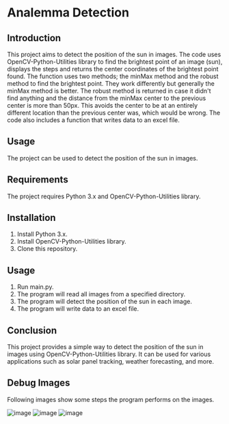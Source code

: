 # Analemma Detection

## Introduction

This project aims to detect the position of the sun in images. The code uses OpenCV-Python-Utilities library to find the brightest point of an image (sun), displays the steps and returns the center coordinates of the brightest point found. The function uses two methods; the minMax method and the robust method to find the brightest point. They work differently but generally the minMax method is better. The robust method is returned in case it didn't find anything and the distance from the minMax center to the previous center is more than 50px. This avoids the center to be at an entirely different location than the previous center was, which would be wrong. The code also includes a function that writes data to an excel file.

## Usage

The project can be used to detect the position of the sun in images.

## Requirements

The project requires Python 3.x and OpenCV-Python-Utilities library.

## Installation

1. Install Python 3.x.
2. Install OpenCV-Python-Utilities library.
3. Clone this repository.

## Usage

1. Run main.py.
2. The program will read all images from a specified directory.
3. The program will detect the position of the sun in each image.
4. The program will write data to an excel file.

## Conclusion

This project provides a simple way to detect the position of the sun in images using OpenCV-Python-Utilities library. It can be used for various applications such as solar panel tracking, weather forecasting, and more.

## Debug Images

Following images show some steps the program performs on the images.

![image](https://user-images.githubusercontent.com/91200978/231760610-c3ea42e4-1987-4e44-9b98-0983f3243729.png)
![image](https://user-images.githubusercontent.com/91200978/231760727-4a357eed-8829-4d6f-a396-37900bfc887d.png)
![image](https://user-images.githubusercontent.com/91200978/231760816-d33bb884-ac76-4bf7-bb7c-8ef3ff7ed484.png)
